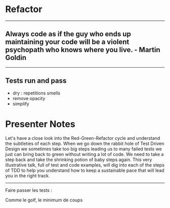# Refactor

---

## Always code as if the guy who ends up maintaining your code will be a violent psychopath who knows where you live. - Martin Goldin

---

## Tests run and pass
- dry : repetitions smells
- remove opacity
- simplify

# Presenter Notes

Let's have a close look into the Red-Green-Refactor cycle and understand the subtleties of each step. When we go down the rabbit hole of Test Driven Design we sometimes take too big steps leading us to many failed tests we just can bring back to green without writing a lot of code. We need to take a step back and take the shrinking potion of baby steps again. This very illustrative talk, full of test and code examples, will dig into each of the steps of TDD to help you understand how to keep a sustainable pace that will lead you in the right track.

---

Faire passer les tests :

Comme le golf, le minimum de coups

